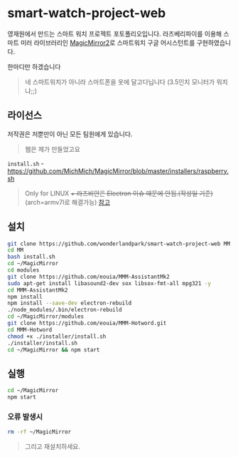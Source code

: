 # smart-watch-project-web

영재원에서 만드는 스마트 워치 프로젝트 포토폴리오입니다.
라즈베리파이를 이용해 스마트 미러 라이브러리인 [MagicMirror2](https://github.com/MichMich/MagicMirror)로 스마트워치 구글 어시스턴트를 구현하였습니다.

한마디만 하겠습니다
> 네 스마트워치가 아니라 스마트폰을 옷에 달고다닙니다 (3.5인치 모니터가 워치냐;;)

## 라이선스
저작권은 저뿐만이 아닌 모든 팀원에게 있습니다.
> 웹은 제가 만들었고요


`install.sh` - https://github.com/MichMich/MagicMirror/blob/master/installers/raspberry.sh

> Only for LINUX
> ~~+ 라즈비안은 Electron 이슈 때문에 안됨.(작성일 기준)~~ (arch=armv7l로 해결가능) [참고](https://github.com/electron/electron/issues/20723)

## 설치
```bash
git clone https://github.com/wonderlandpark/smart-watch-project-web MM
cd MM
bash install.sh
cd ~/MagicMirror
cd modules
git clone https://github.com/eouia/MMM-AssistantMk2
sudo apt-get install libasound2-dev sox libsox-fmt-all mpg321 -y
cd MMM-AssistantMk2
npm install
npm install --save-dev electron-rebuild
./node_modules/.bin/electron-rebuild
cd ~/MagicMirror/modules
git clone https://github.com/eouia/MMM-Hotword.git
cd MMM-Hotword
chmod +x ./installer/install.sh
./installer/install.sh
cd ~/MagicMirror && npm start
```

## 실행
```bash
cd ~/MagicMirror
npm start
```

### 오류 발생시
```bash
rm -rf ~/MagicMirror
```
> 그리고 재설치하세요.
